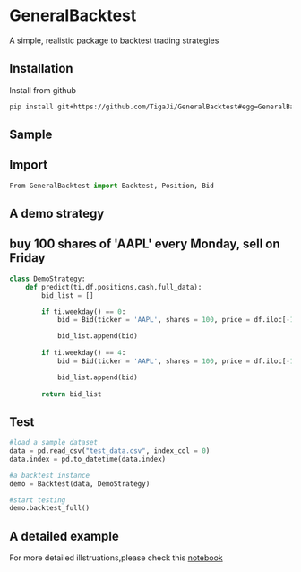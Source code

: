 # GeneralBacktest

A simple, realistic package to backtest trading strategies

## Installation

Install from github

```bash
pip install git+https://github.com/TigaJi/GeneralBacktest#egg=GeneralBacktest
```

## Sample

## Import
```python
From GeneralBacktest import Backtest, Position, Bid
```

## A demo strategy
## buy 100 shares of 'AAPL' every Monday, sell on Friday
```python
class DemoStrategy:
    def predict(ti,df,positions,cash,full_data):
        bid_list = []

        if ti.weekday() == 0:
            bid = Bid(ticker = 'AAPL', shares = 100, price = df.iloc[-1]['AAPL'],bid_type = 1)

            bid_list.append(bid)
        
        if ti.weekday() == 4:
            bid = Bid(ticker = 'AAPL', shares = 100, price = df.iloc[-1]['AAPL'],bid_type = 0)

            bid_list.append(bid)
        
        return bid_list
```

## Test
```python
#load a sample dataset
data = pd.read_csv("test_data.csv", index_col = 0)
data.index = pd.to_datetime(data.index)

#a backtest instance
demo = Backtest(data, DemoStrategy)

#start testing
demo.backtest_full()
```
    
## A detailed example
For more detailed illstruations,please check this [notebook](https://github.com/TigaJi/GeneralBacktest/blob/main/Demo/demo.ipynb)
